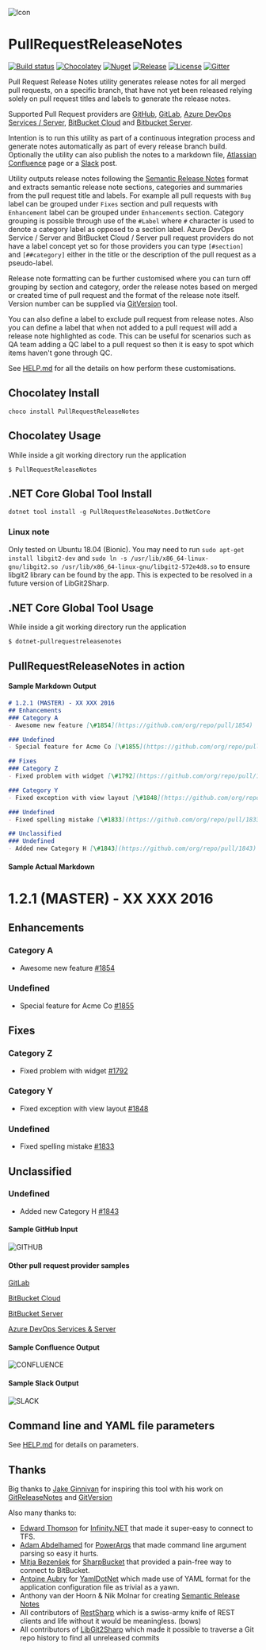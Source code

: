 ![Icon](https://raw.github.com/jasminsehic/PullRequestReleaseNotes/master/docs/img/logo.png)

PullRequestReleaseNotes
=======================

[![Build status](https://ci.appveyor.com/api/projects/status/github/jasminsehic/pullrequestreleasenotes?svg=true)](https://ci.appveyor.com/project/jasminsehic/unreleasedgithubhistory)
[![Chocolatey](https://img.shields.io/chocolatey/vpre/PullRequestReleaseNotes.svg)](https://chocolatey.org/packages/PullRequestReleaseNotes)
[![Nuget](https://img.shields.io/nuget/v/PullRequestReleaseNotes.DotNetCore.svg)](https://www.nuget.org/packages/PullRequestReleaseNotes.DotNetCore)
[![Release](https://img.shields.io/github/release/jasminsehic/PullRequestReleaseNotes.svg)](https://github.com/jasminsehic/PullRequestReleaseNotes/releases)
[![License](https://img.shields.io/github/license/jasminsehic/PullRequestReleaseNotes.svg)](https://github.com/jasminsehic/PullRequestReleaseNotes/blob/master/LICENSE)
[![Gitter](https://badges.gitter.im/jasminsehic/PullRequestReleaseNotes.svg)](https://gitter.im/jasminsehic/PullRequestReleaseNotes?utm_source=badge&utm_medium=badge&utm_campaign=pr-badge)

Pull Request Release Notes utility generates release notes for all merged pull requests, on a specific branch, that have not yet been released relying solely on pull request titles and labels to generate the release notes. 

Supported Pull Request providers are [GitHub](https://github.com/), [GitLab](https://gitlab.com/), [Azure DevOps Services / Server](https://azure.microsoft.com/en-au/services/devops/), [BitBucket Cloud](https://bitbucket.org/) and [Bitbucket Server](https://www.atlassian.com/software/bitbucket/download). 

Intention is to run this utility as part of a continuous integration process and generate notes automatically as part of every release branch build. Optionally the utility can also publish the notes to a markdown file, [Atlassian Confluence](https://www.atlassian.com/software/confluence) page or a [Slack](https://slack.com/) post. 

Utility outputs release notes following the [Semantic Release Notes](https://web.archive.org/web/20161013175123/http://www.semanticreleasenotes.org/) format and extracts semantic release note sections, categories and summaries from the pull request title and labels. For example all pull requests with `Bug` label can be grouped under `Fixes` section and pull requests with `Enhancement` label can be grouped under `Enhancements` section. Category grouping is possible through use of the `#Label` where `#` character is used to denote a category label as opposed to a section label. Azure DevOps Service / Server and BitBucket Cloud / Server pull request providers do not have a label concept yet so for those providers you can type `[#section]` and `[##category]` either in the title or the description of the pull request as a pseudo-label.

Release note formatting can be further customised where you can turn off grouping by section and category, order the release notes based on merged or created time of pull request and the format of the release note itself. Version number can be supplied via [GitVersion](https://github.com/GitTools/GitVersion) tool. 

You can also define a label to exclude pull request from release notes. Also you can define a label that when not added to a pull request will add a release note highlighted as code. This can be useful for scenarios such as QA team adding a QC label to a pull request so then it is easy to spot which items haven't gone through QC.

See [HELP.md](https://github.com/jasminsehic/PullRequestReleaseNotes/blob/master/docs/HELP.md) for all the details on how perform these customisations. 

## Chocolatey Install

    choco install PullRequestReleaseNotes
	
## Chocolatey Usage

While inside a git working directory run the application

    $ PullRequestReleaseNotes

## .NET Core Global Tool Install

    dotnet tool install -g PullRequestReleaseNotes.DotNetCore
    
### Linux note

Only tested on Ubuntu 18.04 (Bionic). You may need to run `sudo apt-get install libgit2-dev` and `sudo ln -s /usr/lib/x86_64-linux-gnu/libgit2.so /usr/lib/x86_64-linux-gnu/libgit2-572e4d8.so` to ensure libgit2 library can be found by the app. This is expected to be resolved in a future version of LibGit2Sharp.
	
## .NET Core Global Tool Usage

While inside a git working directory run the application

    $ dotnet-pullrequestreleasenotes

## PullRequestReleaseNotes in action

#### Sample Markdown Output

```markdown
# 1.2.1 (MASTER) - XX XXX 2016
## Enhancements
### Category A
- Awesome new feature [\#1854](https://github.com/org/repo/pull/1854)

### Undefined
- Special feature for Acme Co [\#1855](https://github.com/org/repo/pull/1855)

## Fixes
### Category Z
- Fixed problem with widget [\#1792](https://github.com/org/repo/pull/1792)

### Category Y
- Fixed exception with view layout [\#1848](https://github.com/org/repo/pull/1848)

### Undefined
- Fixed spelling mistake [\#1833](https://github.com/org/repo/pull/1833)

## Unclassified
### Undefined
- Added new Category H [\#1843](https://github.com/org/repo/pull/1843)
```
#### Sample Actual Markdown

# 1.2.1 (MASTER) - XX XXX 2016
## Enhancements
### Category A
- Awesome new feature [\#1854](https://github.com/org/repo/pull/1854)

### Undefined
- Special feature for Acme Co [\#1855](https://github.com/org/repo/pull/1855)

## Fixes
### Category Z
- Fixed problem with widget [\#1792](https://github.com/org/repo/pull/1792)

### Category Y
- Fixed exception with view layout [\#1848](https://github.com/org/repo/pull/1848)

### Undefined
- Fixed spelling mistake [\#1833](https://github.com/org/repo/pull/1833)

## Unclassified
### Undefined
- Added new Category H [\#1843](https://github.com/org/repo/pull/1843)

#### Sample GitHub Input
![GITHUB](https://raw.github.com/jasminsehic/PullRequestReleaseNotes/master/docs/img/github.png)

#### Other pull request provider samples
[GitLab](https://raw.github.com/jasminsehic/PullRequestReleaseNotes/master/docs/img/gitlab.png)

[BitBucket Cloud](https://raw.github.com/jasminsehic/PullRequestReleaseNotes/master/docs/img/bitbucket_cloud.png)

[BitBucket Server](https://raw.github.com/jasminsehic/PullRequestReleaseNotes/master/docs/img/bitbucket_server.png)

[Azure DevOps Services & Server](https://raw.github.com/jasminsehic/PullRequestReleaseNotes/master/docs/img/tfs.png)

#### Sample Confluence Output
![CONFLUENCE](https://raw.github.com/jasminsehic/PullRequestReleaseNotes/master/docs/img/confluence.png)

#### Sample Slack Output
![SLACK](https://raw.github.com/jasminsehic/PullRequestReleaseNotes/master/docs/img/slack.png)

## Command line and YAML file parameters
See [HELP.md](https://github.com/jasminsehic/PullRequestReleaseNotes/blob/master/docs/HELP.md) for details on parameters.

## Thanks
Big thanks to [Jake Ginnivan](http://jake.ginnivan.net/) for inspiring this tool with his work on [GitReleaseNotes](https://github.com/GitTools/GitReleaseNotes) and [GitVersion](https://github.com/GitTools/GitVersion)

Also many thanks to:
- [Edward Thomson](https://github.com/ethomson) for [Infinity.NET](https://github.com/ethomson/infinity.net) that made it super-easy to connect to TFS. 
- [Adam Abdelhamed](https://github.com/adamabdelhamed) for [PowerArgs](https://github.com/adamabdelhamed/PowerArgs) that made command line argument parsing so easy it hurts.
- [Mitja Bezenšek](https://github.com/MitjaBezensek) for [SharpBucket](https://github.com/MitjaBezensek/SharpBucket) that provided a pain-free way to connect to BitBucket.
- [Antoine Aubry](https://github.com/aaubry) for [YamlDotNet](https://github.com/aaubry/YamlDotNet) which made use of YAML format for the application configuration file as trivial as a yawn.
- Anthony van der Hoorn & Nik Molnar for creating [Semantic Release Notes](https://web.archive.org/web/20161013175123/http://www.semanticreleasenotes.org/)
- All contributors of [RestSharp](https://github.com/restsharp/RestSharp) which is a swiss-army knife of REST clients and life without it would be meaningless. (bows)
- All contributors of [LibGit2Sharp](https://github.com/libgit2/libgit2sharp) which made it possible to traverse a Git repo history to find all unreleased commits

